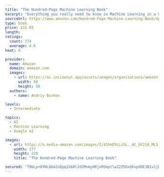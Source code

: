 ```yaml
---
title: "The Hundred-Page Machine Learning Book"
excerpt: "Everything you really need to know in Machine Learning in a hundred pages."
sourceUrl: https://www.amazon.com/Hundred-Page-Machine-Learning-Book/dp/199957950X/
type: book
price: $31.03
length: 
ratings:
  count: 174
  average: 4.6
heat: 6

provider:
  name: Amazon
  domain: amazon.com
  images:
    - url: https://ai.insideout.app/assets/images/organizations/amazon.com-50x50.jpg
      width: 50
      height: 50
  authors:
    - name: Andriy Burkov

levels:
  - Intermediate

topics:
  - AI
  - Machine Learning
  - Google AI

images:
  - url: https://m.media-amazon.com/images/I/41hnD5LLz5L._AC_UY218_ML3_.jpg
    width: 177
    height: 218
    title: "The Hundred-Page Machine Learning Book"

secured: "f9ULp+8YHLQkm2oDpq1G60l2d1MnmyH6jxM2mptlwZ2Z5DxQkvpdDE3B1v1jDcFMvfPJqPEM2ZO1EuHzZSq605saib1NzCknJwjiMfi7aURxSMM1bWUkYQrxJ/toFbkMpKfvSIGhGeuLrbMXstHxO9EvoO0tBwwdzJAxmo1552vcO24a1oI7NuMVIUQ7ZmXrkXtfbEMKmc0VsYrBRfbR7gFXWWL3Jq/oOseqZ0YCfUPbyK5IQEwzd19IcbTZOlkYVLj7DFV0QjRtmc0T+IyWBw==;6imqy8ACV/9ZcFjZ9T4c1A=="
---
```


